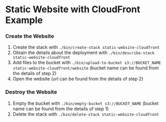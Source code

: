 # Static Website with CloudFront Example

### Create the Website

1. Create the stack with `./bin/create-stack static-website-cloudfront`
2. Obtain the details about the deployment with `./bin/describe-stack static-website-cloudfront`
3. Add files to the bucket with `./bin/upload-to-bucket s3://BUCKET_NAME static-website-cloudfront/website` (bucket name can be found from the details of step 2)
4. Open the website (url can be found from the details of step 2)


### Destroy the Website

1. Empty the bucket with `./bin/empty-bucket s3://BUCKET_NAME` (bucket name can be found from the details of step 1)
2. Delete the stack with `./bin/delete-stack static-website-cloudfront`

